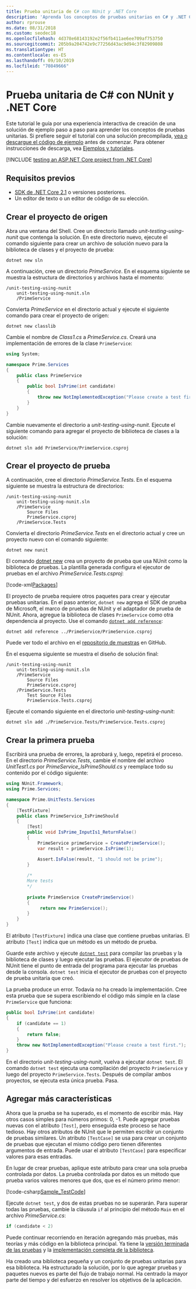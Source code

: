 ```yaml
---
title: Prueba unitaria de C# con NUnit y .NET Core
description: 'Aprenda los conceptos de pruebas unitarias en C# y .NET Core: cree paso a paso una solución de ejemplo mediante pruebas de dotnet y NUnit.'
author: rprouse
ms.date: 08/31/2018
ms.custom: seodec18
ms.openlocfilehash: 4d378e68143192e2f56fb411ae6ee709af753750
ms.sourcegitcommit: 205b9a204742e9c77256d43ac9d94c3f82909808
ms.translationtype: HT
ms.contentlocale: es-ES
ms.lasthandoff: 09/10/2019
ms.locfileid: "70849666"
---
```

# <a name="unit-testing-c-with-nunit-and-net-core"></a>Prueba unitaria de C# con NUnit y .NET Core

Este tutorial le guía por una experiencia interactiva de creación de una solución de ejemplo paso a paso para aprender los conceptos de pruebas unitarias. Si prefiere seguir el tutorial con una solución precompilada, [vea o descargue el código de ejemplo](https://github.com/dotnet/samples/blob/master/core/getting-started/unit-testing-using-nunit/) antes de comenzar. Para obtener instrucciones de descarga, vea [Ejemplos y tutoriales](../../samples-and-tutorials/index.md#viewing-and-downloading-samples).

[!INCLUDE [testing an ASP.NET Core project from .NET Core](../../../includes/core-testing-note-aspnet.md)]

## <a name="prerequisites"></a>Requisitos previos

- [SDK de .NET Core 2.1](https://dotnet.microsoft.com/download) o versiones posteriores.
- Un editor de texto o un editor de código de su elección.

## <a name="creating-the-source-project"></a>Crear el proyecto de origen

Abra una ventana del Shell. Cree un directorio llamado *unit-testing-using-nunit* que contenga la solución. En este directorio nuevo, ejecute el comando siguiente para crear un archivo de solución nuevo para la biblioteca de clases y el proyecto de prueba:

```console
dotnet new sln
```
 
A continuación, cree un directorio *PrimeService*. En el esquema siguiente se muestra la estructura de directorios y archivos hasta el momento:

```console
/unit-testing-using-nunit
    unit-testing-using-nunit.sln
    /PrimeService
```

Convierta *PrimeService* en el directorio actual y ejecute el siguiente comando para crear el proyecto de origen:

```console
dotnet new classlib
```

Cambie el nombre de *Class1.cs* a *PrimeService.cs*. Creará una implementación de errores de la clase `PrimeService`:

```csharp
using System;

namespace Prime.Services
{
    public class PrimeService
    {
        public bool IsPrime(int candidate)
        {
            throw new NotImplementedException("Please create a test first.");
        }
    }
}
```

Cambie nuevamente el directorio a *unit-testing-using-nunit*. Ejecute el siguiente comando para agregar el proyecto de biblioteca de clases a la solución:

```console
dotnet sln add PrimeService/PrimeService.csproj
```

## <a name="creating-the-test-project"></a>Crear el proyecto de prueba

A continuación, cree el directorio *PrimeService.Tests*. En el esquema siguiente se muestra la estructura de directorios:

```console
/unit-testing-using-nunit
    unit-testing-using-nunit.sln
    /PrimeService
        Source Files
        PrimeService.csproj
    /PrimeService.Tests
```

Convierta el directorio *PrimeService.Tests* en el directorio actual y cree un proyecto nuevo con el comando siguiente:

```console
dotnet new nunit
```

El comando [dotnet new](../tools/dotnet-new.md) crea un proyecto de prueba que usa NUnit como la biblioteca de pruebas. La plantilla generada configura el ejecutor de pruebas en el archivo *PrimeService.Tests.csproj*:

[!code-xml[Packages](~/samples/core/getting-started/unit-testing-using-nunit/PrimeService.Tests/PrimeService.Tests.csproj#Packages)]

El proyecto de prueba requiere otros paquetes para crear y ejecutar pruebas unitarias. En el paso anterior, `dotnet new` agrega el SDK de prueba de Microsoft, el marco de pruebas de NUnit y el adaptador de prueba de NUnit. Ahora, agregue la biblioteca de clases `PrimeService` como otra dependencia al proyecto. Use el comando [`dotnet add reference`](../tools/dotnet-add-reference.md):

```console
dotnet add reference ../PrimeService/PrimeService.csproj
```

Puede ver todo el archivo en el [repositorio de muestras](https://github.com/dotnet/samples/blob/master/core/getting-started/unit-testing-using-nunit/PrimeService.Tests/PrimeService.Tests.csproj) en GitHub.

En el esquema siguiente se muestra el diseño de solución final:

```console
/unit-testing-using-nunit
    unit-testing-using-nunit.sln
    /PrimeService
        Source Files
        PrimeService.csproj
    /PrimeService.Tests
        Test Source Files
        PrimeService.Tests.csproj
```

Ejecute el comando siguiente en el directorio *unit-testing-using-nunit*:

```console
dotnet sln add ./PrimeService.Tests/PrimeService.Tests.csproj
```

## <a name="creating-the-first-test"></a>Crear la primera prueba

Escribirá una prueba de errores, la aprobará y, luego, repetirá el proceso. En el directorio *PrimeService.Tests*, cambie el nombre del archivo *UnitTest1.cs* por *PrimeService_IsPrimeShould.cs* y reemplace todo su contenido por el código siguiente:

```csharp
using NUnit.Framework;
using Prime.Services;

namespace Prime.UnitTests.Services
{
    [TestFixture]
    public class PrimeService_IsPrimeShould
    {
        [Test]
        public void IsPrime_InputIs1_ReturnFalse()
        {
            PrimeService primeService = CreatePrimeService();
            var result = primeService.IsPrime(1);

            Assert.IsFalse(result, "1 should not be prime");
        }
        
        /*
        More tests
        */
        
        private PrimeService CreatePrimeService()
        {
             return new PrimeService();
        }
    }
}
```

El atributo `[TestFixture]` indica una clase que contiene pruebas unitarias. El atributo `[Test]` indica que un método es un método de prueba.

Guarde este archivo y ejecute [`dotnet test`](../tools/dotnet-test.md) para compilar las pruebas y la biblioteca de clases y luego ejecutar las pruebas. El ejecutor de pruebas de NUnit tiene el punto de entrada del programa para ejecutar las pruebas desde la consola. `dotnet test` inicia el ejecutor de pruebas con el proyecto de prueba unitaria que creó.

La prueba produce un error. Todavía no ha creado la implementación. Cree esta prueba que se supera escribiendo el código más simple en la clase `PrimeService` que funciona:

```csharp
public bool IsPrime(int candidate)
{
    if (candidate == 1)
    {
        return false;
    }
    throw new NotImplementedException("Please create a test first.");
}
```

En el directorio *unit-testing-using-nunit*, vuelva a ejecutar `dotnet test`. El comando `dotnet test` ejecuta una compilación del proyecto `PrimeService` y luego del proyecto `PrimeService.Tests`. Después de compilar ambos proyectos, se ejecuta esta única prueba. Pasa.

## <a name="adding-more-features"></a>Agregar más características

Ahora que la prueba se ha superado, es el momento de escribir más. Hay otros casos simples para números primos: 0, -1. Puede agregar pruebas nuevas con el atributo `[Test]`, pero enseguida este proceso se hace tedioso. Hay otros atributos de NUnit que le permiten escribir un conjunto de pruebas similares.  Un atributo `[TestCase]` se usa para crear un conjunto de pruebas que ejecutan el mismo código pero tienen diferentes argumentos de entrada. Puede usar el atributo `[TestCase]` para especificar valores para esas entradas.

En lugar de crear pruebas, aplique este atributo para crear una sola prueba controlada por datos. La prueba controlada por datos es un método que prueba varios valores menores que dos, que es el número primo menor:

[!code-csharp[Sample_TestCode](../../../samples/core/getting-started/unit-testing-using-nunit/PrimeService.Tests/PrimeService_IsPrimeShould.cs?name=Sample_TestCode)]

Ejecute `dotnet test`, y dos de estas pruebas no se superarán. Para superar todas las pruebas, cambie la cláusula `if` al principio del método `Main` en el archivo *PrimeService.cs*:

```csharp
if (candidate < 2)
```

Puede continuar recorriendo en iteración agregando más pruebas, más teorías y más código en la biblioteca principal. Ya tiene la [versión terminada de las pruebas](https://github.com/dotnet/samples/blob/master/core/getting-started/unit-testing-using-nunit/PrimeService.Tests/PrimeService_IsPrimeShould.cs) y la [implementación completa de la biblioteca](https://github.com/dotnet/samples/blob/master/core/getting-started/unit-testing-using-nunit/PrimeService/PrimeService.cs).

Ha creado una biblioteca pequeña y un conjunto de pruebas unitarias para esa biblioteca. Ha estructurado la solución, por lo que agregar pruebas y paquetes nuevos es parte del flujo de trabajo normal. Ha centrado la mayor parte del tiempo y del esfuerzo en resolver los objetivos de la aplicación.
